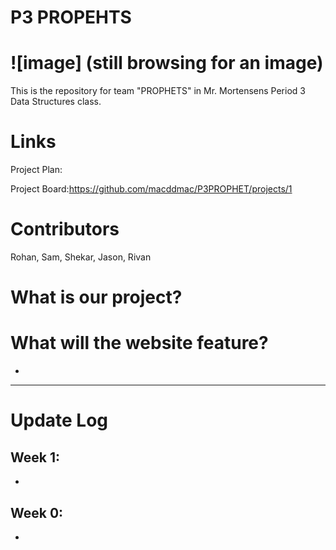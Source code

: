 # P3 PROPEHTS
# ![image] (still browsing for an image)
This is the repository for team "PROPHETS" in Mr. Mortensens Period 3 Data Structures class.

# Links
Project Plan: 

Project Board:https://github.com/macddmac/P3PROPHET/projects/1

# Contributors
Rohan, Sam, Shekar, Jason, Rivan

# What is our project?

# What will the website feature?
- 

---------------------------

# Update Log

## Week 1:
-
## Week 0:
-
